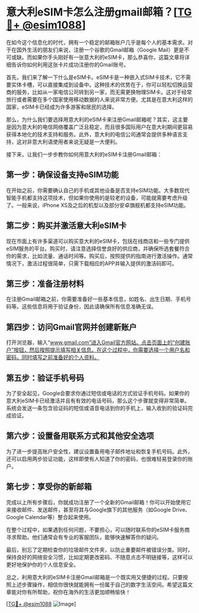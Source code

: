 # 意大利eSIM卡怎么注册gmail邮箱？[[TG💪+ @esim1088](https://t.me/s/esim1088)]

在如今这个信息化的时代，拥有一个稳定的邮箱账户几乎是每个人的基本需求。对于在国外生活的朋友们来说，注册一个谷歌的Gmail邮箱（Google Mail）更是不可或缺。而如果你手头刚好有一张意大利的eSIM卡，那么恭喜你，这篇文章将详细告诉你如何利用这张卡片成功注册你的Gmail账号。

首先，我们来了解一下什么是eSIM卡。eSIM卡是一种嵌入式SIM卡技术，它不需要实体卡槽，可以直接集成到设备中。这种技术的优势在于，你可以轻松切换运营商的服务，比如从一家电信公司转到另一家，而无需更换物理SIM卡。这对于经常旅行或者需要在多个国家使用移动数据的人来说非常方便。尤其是在意大利这样的国家，eSIM卡已经成为许多游客和居民的选择。

那么，为什么我们要选择用意大利的eSIM卡来注册Gmail邮箱呢？其实，这主要是因为意大利的电信网络覆盖广泛且稳定，而且很多国际用户在意大利期间更容易获得本地化的技术支持和服务。此外，意大利的电信公司通常会提供多种语言支持，这对非意大利语使用者来说无疑是一大便利。

接下来，让我们一步步教你如何用意大利的eSIM卡注册Gmail邮箱：

## 第一步：确保设备支持eSIM功能

在开始之前，你需要确认自己的手机或其他设备是否支持eSIM功能。大多数现代智能手机都支持这项技术，但如果你使用的是较老的设备，可能就需要考虑升级了。一般来说，iPhone XS及之后的机型以及部分安卓旗舰机都支持eSIM功能。

## 第二步：购买并激活意大利eSIM卡

现在市面上有许多渠道可以购买意大利的eSIM卡，包括在线商店和一些专门提供eSIM服务的平台。购买时，请注意选择信誉良好的供应商，并确保所选套餐符合你的需求，比如流量、通话时间等。购买后，按照提供的指南进行激活操作。通常情况下，激活过程很简单，只需下载相应的APP并输入提供的激活码即可。

## 第三步：准备注册材料

在注册Gmail邮箱之前，你需要准备好一些基本信息，如姓名、出生日期、手机号码等。这些信息将用于验证身份，因此请确保所有信息准确无误。

## 第四步：访问Gmail官网并创建新账户

打开浏览器，输入“www.gmail.com”进入Gmail官方网站。点击页面上的“创建账户”按钮，然后按照提示填写相关信息。在这个过程中，你需要选择一个用户名和密码，同时填写之前准备好的个人资料。

## 第五步：验证手机号码

为了安全起见，Google会要求你通过短信或电话的方式验证手机号码。如果你的意大利eSIM卡已经激活并且有有效的电话号码，那么这个步骤就变得非常简单。系统会发送一条包含验证码的短信或语音电话到你的手机上，输入收到的验证码完成验证。

## 第六步：设置备用联系方式和其他安全选项

为了进一步提高账户安全性，建议设置备用电子邮件地址和恢复手机号码。此外，还可以启用两步验证功能，这样即使有人知道了你的密码，也很难轻易登录你的账户。

## 第七步：享受你的新邮箱

完成以上所有步骤后，你就成功注册了一个全新的Gmail邮箱！你可以开始使用它来接收邮件、发送邮件，甚至将其与Google旗下的其他服务（如Google Drive、Google Calendar等）整合起来使用。

在整个过程中，如果遇到任何问题，不要担心，可以随时联系你的eSIM卡服务商寻求帮助。他们通常会有专业的客服团队，能够快速解答你的疑问。

最后，别忘了定期检查你的垃圾邮件文件夹，以防止重要邮件被错误分类。同时，保持良好的网络安全习惯，比如定期更改密码、不随意点击不明链接等，这样可以更好地保护你的个人信息安全。

总之，利用意大利的eSIM卡注册Gmail邮箱是一个既实用又便捷的过程。只要按照上述步骤操作，相信你很快就能拥有一份属于自己的数字生活空间。希望这篇文章能对你有所帮助，祝你在海外的生活更加顺畅愉快！

[[TG💪+ @esim1088](https://t.me/s/esim1088) ![Image](https://i.postimg.cc/4NQfJmqS/Snipaste-2025-05-13-00-14-12.png)]